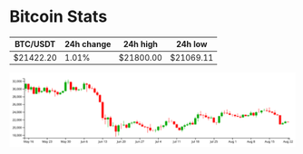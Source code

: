 # Bitcoin Stats

BTC/USDT|24h change|24h high|24h low|
|---|---|---|---|
|$21422.20|1.01%|$21800.00|$21069.11|

<img src="./chart.svg">

